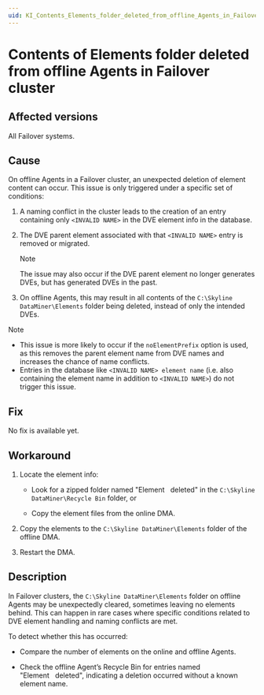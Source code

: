 ```yaml
---
uid: KI_Contents_Elements_folder_deleted_from_offline_Agents_in_Failover_cluster
---
```


# Contents of Elements folder deleted from offline Agents in Failover cluster

## Affected versions

All Failover systems.

## Cause

On offline Agents in a Failover cluster, an unexpected deletion of element content can occur. This issue is only triggered under a specific set of conditions:

1. A naming conflict in the cluster leads to the creation of an entry containing only `<INVALID NAME>` in the DVE element info in the database.

1. The DVE parent element associated with that `<INVALID NAME>` entry is removed or migrated.

   > [!NOTE]
   > The issue may also occur if the DVE parent element no longer generates DVEs, but has generated DVEs in the past.

1. On offline Agents, this may result in all contents of the `C:\Skyline DataMiner\Elements` folder being deleted, instead of only the intended DVEs.

> [!NOTE]
>
> - This issue is more likely to occur if the `noElementPrefix` option is used, as this removes the parent element name from DVE names and increases the chance of name conflicts.
> - Entries in the database like `<INVALID NAME> element name` (i.e. also containing the element name in addition to `<INVALID NAME>`) do not trigger this issue.

## Fix

No fix is available yet. <!--Task ID: 275052-->

## Workaround

1. Locate the element info:

   - Look for a zipped folder named "Element&nbsp;&nbsp;&nbsp;deleted" in the `C:\Skyline DataMiner\Recycle Bin` folder, or

   - Copy the element files from the online DMA.

1. Copy the elements to the `C:\Skyline DataMiner\Elements` folder of the offline DMA.

1. Restart the DMA.

## Description

In Failover clusters, the `C:\Skyline DataMiner\Elements` folder on offline Agents may be unexpectedly cleared, sometimes leaving no elements behind. This can happen in rare cases where specific conditions related to DVE element handling and naming conflicts are met.

To detect whether this has occurred:

- Compare the number of elements on the online and offline Agents.

- Check the offline Agent’s Recycle Bin for entries named "Element&nbsp;&nbsp;&nbsp;deleted", indicating a deletion occurred without a known element name.
